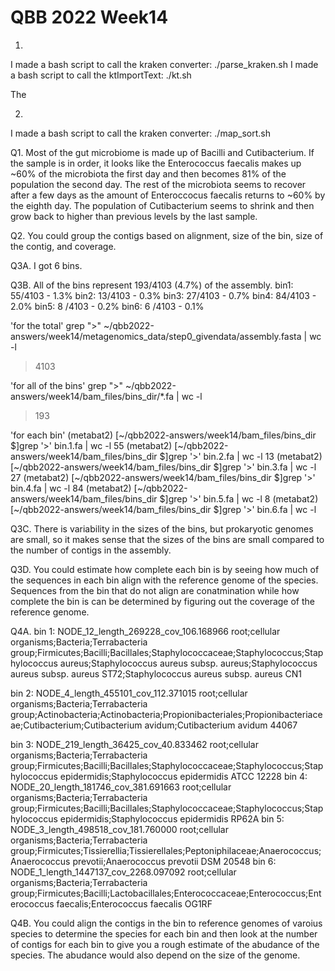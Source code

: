 # QBB 2022 Week14

1. 
I made a bash script to call the kraken converter: ./parse_kraken.sh 
I made a bash script to call the ktImportText: ./kt.sh

The 

2. 
I made a bash script to call the kraken converter: ./map_sort.sh

Q1. 
Most of the gut microbiome is made up of Bacilli and Cutibacterium.  If the sample is in order, it looks like the Enterococcus faecalis makes up ~60% of the microbiota the first day and then becomes 81% of the population the second day.  The rest of the microbiota seems to recover after a few days as the amount of Enteroccocus faecalis returns to ~60% by the eighth day.  The population of Cutibacterium seems to shrink and then grow back to higher than previous levels by the last sample.


Q2.
You could group the contigs based on alignment, size of the bin, size of the contig, and coverage. 


Q3A. 
I got 6 bins.


Q3B. 
All of the bins represent 193/4103 (4.7%) of the assembly.
bin1: 55/4103 - 1.3%
bin2: 13/4103 - 0.3%
bin3: 27/4103 - 0.7%
bin4: 84/4103 - 2.0%
bin5: 8 /4103 - 0.2%
bin6: 6 /4103 - 0.1%
 

'for the total'
grep ">" ~/qbb2022-answers/week14/metagenomics_data/step0_givendata/assembly.fasta | wc -l
> 4103

'for all of the bins'
grep ">" ~/qbb2022-answers/week14/bam_files/bins_dir/*.fa | wc -l
> 193

'for each bin'
(metabat2) [~/qbb2022-answers/week14/bam_files/bins_dir $]grep '>' bin.1.fa | wc -l
      55
(metabat2) [~/qbb2022-answers/week14/bam_files/bins_dir $]grep '>' bin.2.fa | wc -l
      13
(metabat2) [~/qbb2022-answers/week14/bam_files/bins_dir $]grep '>' bin.3.fa | wc -l
      27
(metabat2) [~/qbb2022-answers/week14/bam_files/bins_dir $]grep '>' bin.4.fa | wc -l
      84
(metabat2) [~/qbb2022-answers/week14/bam_files/bins_dir $]grep '>' bin.5.fa | wc -l
       8
(metabat2) [~/qbb2022-answers/week14/bam_files/bins_dir $]grep '>' bin.6.fa | wc -l

Q3C.
There is variability in the sizes of the bins, but prokaryotic genomes are small, so 
it makes sense that the sizes of the bins are small compared to the
number of contigs in the assembly.

Q3D.
You could estimate how complete each bin is by seeing how much of the sequences in each bin
align with the reference genome of the species.  Sequences from the bin that do not align are conatmination
while how complete the bin is can be determined by figuring out the coverage of the reference genome.

Q4A.
bin 1: NODE_12_length_269228_cov_106.168966 root;cellular organisms;Bacteria;Terrabacteria group;Firmicutes;Bacilli;Bacillales;Staphylococcaceae;Staphylococcus;Staphylococcus aureus;Staphylococcus aureus subsp. aureus;Staphylococcus aureus subsp. aureus ST72;Staphylococcus aureus subsp. aureus CN1

bin 2: NODE_4_length_455101_cov_112.371015 root;cellular organisms;Bacteria;Terrabacteria group;Actinobacteria;Actinobacteria;Propionibacteriales;Propionibacteriaceae;Cutibacterium;Cutibacterium avidum;Cutibacterium avidum 44067

bin 3: NODE_219_length_36425_cov_40.833462 root;cellular organisms;Bacteria;Terrabacteria group;Firmicutes;Bacilli;Bacillales;Staphylococcaceae;Staphylococcus;Staphylococcus epidermidis;Staphylococcus epidermidis ATCC 12228
bin 4: NODE_20_length_181746_cov_381.691663 root;cellular organisms;Bacteria;Terrabacteria group;Firmicutes;Bacilli;Bacillales;Staphylococcaceae;Staphylococcus;Staphylococcus epidermidis;Staphylococcus epidermidis RP62A
bin 5: NODE_3_length_498518_cov_181.760000 root;cellular organisms;Bacteria;Terrabacteria group;Firmicutes;Tissierellia;Tissierellales;Peptoniphilaceae;Anaerococcus;Anaerococcus prevotii;Anaerococcus prevotii DSM 20548
bin 6: NODE_1_length_1447137_cov_2268.097092 root;cellular organisms;Bacteria;Terrabacteria group;Firmicutes;Bacilli;Lactobacillales;Enterococcaceae;Enterococcus;Enterococcus faecalis;Enterococcus faecalis OG1RF


Q4B.
You could align the contigs in the bin to reference genomes of varoius species to determine the species for each bin and then look at the number of contigs for each bin to give you a rough estimate of the abudance of the species.  The abudance would also depend on the size of the genome.